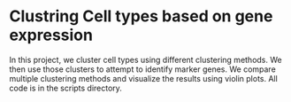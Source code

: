 # Clustring Cell types based on gene expression

In this project, we cluster cell types using different clustering methods. We then use those clusters to attempt to identify marker genes.
We compare multiple clustering methods and visualize the results using violin plots.
All code is in the scripts directory. 
